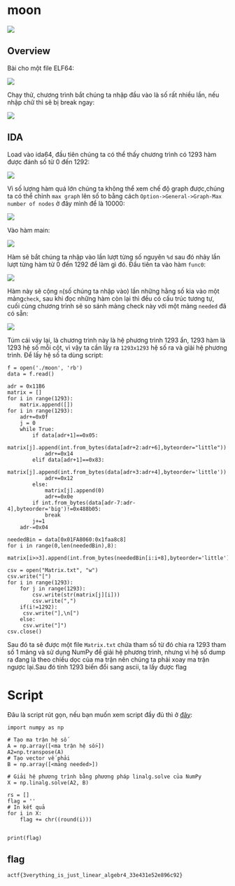 # moon
![](https://i.imgur.com/JvGUTMx.png)
## Overview
Bài cho một file ELF64:

![](https://i.imgur.com/Um4sqSx.png)

Chạy thử, chương trình bắt chúng ta nhập đầu vào là số rất nhiều lần, nếu nhập chữ thì sẽ bị break ngay:

![](https://i.imgur.com/KjYdpp3.png)

## IDA
Load vào ida64, đầu tiên chúng ta có thể thấy chương trình có 1293 hàm được đánh số từ 0 đến 1292:

![](https://i.imgur.com/yoylgbc.png)

Vì số lượng hàm quá lớn chúng ta không thể xem chế độ graph được,chúng ta có thể chỉnh `max graph` lên số to bằng cách `Option->General->Graph-Max number of nodes` ở đây mình để là 10000:

![](https://i.imgur.com/1HGkRhx.png)

Vào hàm main:

![](https://i.imgur.com/HmvyVnC.png)

Hàm sẽ bắt chúng ta nhập vào lần lượt từng số nguyên `%d` sau đó nhảy lần lượt từng hàm từ 0 đến 1292 để làm gì đó. Đầu tiên ta vào hàm `func0`:

![](https://i.imgur.com/hhY2ReA.png)

Hàm này sẽ cộng `n`(số chúng ta nhập vào) lần những hằng số kia vào một mảng`check`, sau khi đọc những hàm còn lại thì đều có cấu trúc tương tự, cuối cùng chương trình sẽ so sánh mảng check này với một mảng `needed` đã có sẵn:

![](https://i.imgur.com/Awy2Lo9.png)

Túm cái váy lại, là chương trình này là hệ phương trình 1293 ẩn, 1293 hàm là 1293 hệ số mỗi cột, vì vậy ta cần lấy ra `1293x1293` hệ số ra và giải hệ phương trình. Để lấy hệ số ta dùng script:
```python=
f = open('./moon', 'rb')
data = f.read()

adr = 0x11B6
matrix = []
for i in range(1293):
    matrix.append([])
for i in range(1293):
    adr+=0x0f
    j = 0
    while True:
        if data[adr+1]==0x05:
            matrix[j].append(int.from_bytes(data[adr+2:adr+6],byteorder="little"))
            adr+=0x14
        elif data[adr+1]==0x83:
            matrix[j].append(int.from_bytes(data[adr+3:adr+4],byteorder='little'))
            adr+=0x12
        else:
            matrix[j].append(0)
            adr+=0x0e
        if int.from_bytes(data[adr-7:adr-4],byteorder='big')!=0x488b05:
            break
        j+=1
    adr-=0x04

neededBin = data[0x01FA8060:0x1faa8c8]
for i in range(0,len(neededBin),8):
    matrix[i>>3].append(int.from_bytes(neededBin[i:i+8],byteorder='little'))

csv = open("Matrix.txt", "w")
csv.write("[")
for i in range(1293):
    for j in range(1293):
        csv.write(str(matrix[j][i]))
        csv.write(",")
    if(i!=1292):
     csv.write("],\n[")
    else:
     csv.write("]")
csv.close()
```

Sau đó ta sẽ được một file `Matrix.txt` chứa tham số từ đó chia ra 1293 tham số 1 mảng và sử dụng NumPy để giải hệ phương trình, nhưng vì hệ số dump ra đang là theo chiều dọc của ma trận nên chúng ta phải xoay ma trận ngược lại.Sau đó tính 1293 biến đổi sang ascii, ta lấy được flag
# Script
Đâu là script rút gọn, nếu bạn muốn xem script đầy đủ thì ở [đây](https://github.com/3ud4jm0nj4/RETrain/blob/main/CTF/wu/%C3%A5ngstromCTF%202023/moon/script.py):
```python=
import numpy as np

# Tạo ma trận hệ số
A = np.array([<ma trận hệ số>])
A2=np.transpose(A)
# Tạo vector vế phải
B = np.array([<mảng needed>])

# Giải hệ phương trình bằng phương pháp linalg.solve của NumPy
X = np.linalg.solve(A2, B)

rs = []
flag = ''
# In kết quả
for i in X:
    flag += chr((round(i)))


print(flag)

```
## flag
`actf{3verything_is_just_linear_algebr4_33e431e52e896c92}`